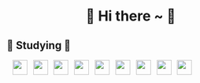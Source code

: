 # <center> 🌱 Hi there ~ 🌱 </center>

## 📝 Studying 📝

&#160;&#160;
<img height="30" src="https://img.shields.io/badge/HTML5-E34F26?style=plastic-square&logo=HTML5&logoColor=white"/> &nbsp;
<img height="30" src="https://img.shields.io/badge/CSS3-1572B6?style=plastic-square&logo=CSS3&logoColor=white"/> &nbsp;
<img height="30" src="https://img.shields.io/badge/JS-EFD81D?style=plastic-square&logo=Javascript&logoColor=black"/> &nbsp;
<img height="30" src="https://img.shields.io/badge/JAVA-3874AB?style=plastic-square&logo=Java&logoColor=white"/> &nbsp;
<img height="30" src="https://img.shields.io/badge/Spring-6DB33F?style=plastic-square&logo=Spring&logoColor=white"/> &nbsp;
<img height="30" src="https://img.shields.io/badge/Spring Boot-6DB33F?style=plastic-square&logo=Spring Boot&logoColor=white"/> &nbsp;
<img height="30" src="https://img.shields.io/badge/jQuery-0769AD?style=plastic-square&logo=jQuery&logoColor=white"/> &nbsp;
<img height="30" src="https://img.shields.io/badge/MySQL-4479A1?style=plastic-square&logo=MySQL&logoColor=white"/> &nbsp;
<img height="30" src="https://img.shields.io/badge/OracleDB-F80000?style=plastic-square&logo=Oracle&logoColor=white"/> &nbsp;
<!--<img src="https://img.shields.io/badge/Python-3874AB?style=plastic-square&logo=Python&logoColor=white"/>-->
